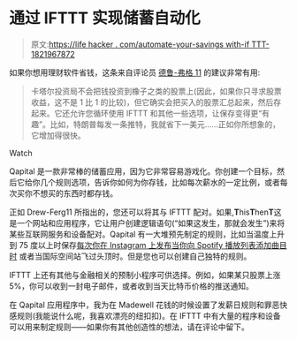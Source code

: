 # 通过 IFTTT 实现储蓄自动化

> 原文:[https://life hacker . com/automate-your-savings with-if TTT-1821967872](https://lifehacker.com/automate-your-savings-with-ifttt-1821967872)

如果你想用理财软件省钱，这条来自评论员 [德鲁-弗格 11](https://twocents.lifehacker.com/1821951201#_ga=2.136725360.1126964250.1515678654-691019473.1512506211) 的建议非常有用:

> 卡塔尔投资局不会把钱投资到橡子之类的股票上(因此，如果你只寻求股票收益，这不是 1 比 1 的比较)，但它确实会把买入的股票汇总起来，然后存起来。它还允许您循环使用 IFTTT 和其他一些选项，让保存变得更“有趣”。比如，特朗普每发一条推特，我就省下一美元......正如你所想象的，它增加得很快。

Watch

Qapital 是一款非常棒的储蓄应用，因为它非常容易游戏化。你创建一个目标，然后它给你几个规则选项，告诉你如何为你存钱，比如每次薪水的一定比例，或者每次买你不想买的东西时都存钱。

正如 Drew-Ferg11 所指出的，您还可以将其与 IFTTT 配对。如果,**T**his**T**hen**T**这是一个网站和应用程序，它让用户创建逻辑语句(“如果这发生，那就会发生”)来将某些互联网服务和设备配对。Qapital 有一大堆预先制定的规则，比如当温度上升到 75 度以上时保存[每次你在 Instagram 上发布](https://ifttt.com/applets/kslhhvVi-qapitalize-on-instagram)[当你向 Spotify 播放列表添加曲目时](https://ifttt.com/applets/feX9o2oP-moneyfy-save-with-your-spotify-playlists) 或者当国际空间站飞过头顶时。但是您也可以创建自己独特的规则。

IFTTT 上还有其他与金融相关的预制小程序可供选择。例如，如果某只股票上涨 5%，你可以收到一封电子邮件，或者收到当天比特币价格的推送通知。

在 Qapital 应用程序中，我为在 Madewell 花钱的时候设置了发薪日规则和罪恶快感规则(我能说什么呢，我喜欢漂亮的纽扣扣)。在 IFTTT 中有大量的程序和设备可以用来制定规则——如果你有其他创造性的想法，请在评论中留下。